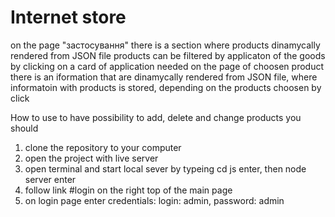 # Internet store

on the page "застосування" there is a section where products dinamycally rendered from JSON file
products can be filtered by applicaton of the goods by clicking on a card of application needed
on the page of choosen product there is an iformation that are dinamycally rendered from JSON file, where informatoin with products is stored, depending on the products choosen by click

How to use
to have possibility to add, delete and change products you should

1. clone the repository to your computer
2. open the project with live server
3. open terminal and start local sever by typeing cd js enter, then node server enter
4. follow link #login on the right top of the main page
5. on login page enter credentials: login: admin, password: admin
